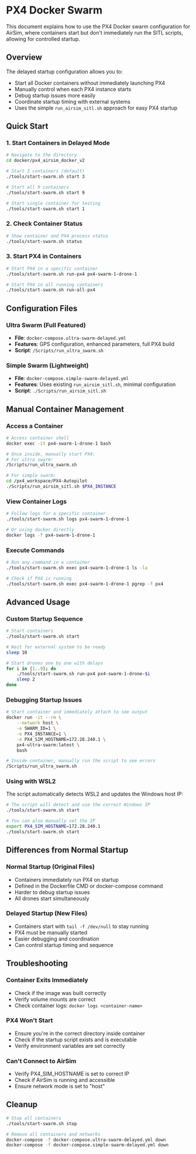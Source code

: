 # PX4 Docker Swarm

This document explains how to use the PX4 Docker swarm configuration for AirSim, where containers start but don't immediately run the SITL scripts, allowing for controlled startup.

## Overview

The delayed startup configuration allows you to:
- Start all Docker containers without immediately launching PX4
- Manually control when each PX4 instance starts
- Debug startup issues more easily
- Coordinate startup timing with external systems
- Uses the simple `run_airsim_sitl.sh` approach for easy PX4 startup

## Quick Start

### 1. Start Containers in Delayed Mode

```bash
# Navigate to the directory
cd docker/px4_airsim_docker_v2

# Start 3 containers (default)
./tools/start-swarm.sh start 3

# Start all 9 containers
./tools/start-swarm.sh start 9

# Start single container for testing
./tools/start-swarm.sh start 1
```

### 2. Check Container Status

```bash
# Show container and PX4 process status
./tools/start-swarm.sh status
```

### 3. Start PX4 in Containers

```bash
# Start PX4 in a specific container
./tools/start-swarm.sh run-px4 px4-swarm-1-drone-1

# Start PX4 in all running containers
./tools/start-swarm.sh run-all-px4
```

## Configuration Files

### Ultra Swarm (Full Featured)
- **File**: `docker-compose.ultra-swarm-delayed.yml`
- **Features**: GPS configuration, enhanced parameters, full PX4 build
- **Script**: `/Scripts/run_ultra_swarm.sh`

### Simple Swarm (Lightweight)
- **File**: `docker-compose.simple-swarm-delayed.yml`
- **Features**: Uses existing `run_airsim_sitl.sh`, minimal configuration
- **Script**: `./Scripts/run_airsim_sitl.sh`

## Manual Container Management

### Access a Container

```bash
# Access container shell
docker exec -it px4-swarm-1-drone-1 bash

# Once inside, manually start PX4:
# For ultra swarm:
/Scripts/run_ultra_swarm.sh

# For simple swarm:
cd /px4_workspace/PX4-Autopilot
./Scripts/run_airsim_sitl.sh $PX4_INSTANCE
```

### View Container Logs

```bash
# Follow logs for a specific container
./tools/start-swarm.sh logs px4-swarm-1-drone-1

# Or using docker directly
docker logs -f px4-swarm-1-drone-1
```

### Execute Commands

```bash
# Run any command in a container
./tools/start-swarm.sh exec px4-swarm-1-drone-1 ls -la

# Check if PX4 is running
./tools/start-swarm.sh exec px4-swarm-1-drone-1 pgrep -f px4
```

## Advanced Usage

### Custom Startup Sequence

```bash
# Start containers
./tools/start-swarm.sh start

# Wait for external system to be ready
sleep 10

# Start drones one by one with delays
for i in {1..9}; do
    ./tools/start-swarm.sh run-px4 px4-swarm-1-drone-$i
    sleep 2
done
```

### Debugging Startup Issues

```bash
# Start container and immediately attach to see output
docker run -it --rm \
    --network host \
    -e SWARM_ID=1 \
    -e PX4_INSTANCE=1 \
    -e PX4_SIM_HOSTNAME=172.28.240.1 \
    px4-ultra-swarm:latest \
    bash

# Inside container, manually run the script to see errors
/Scripts/run_ultra_swarm.sh
```

### Using with WSL2

The script automatically detects WSL2 and updates the Windows host IP:

```bash
# The script will detect and use the correct Windows IP
./tools/start-swarm.sh start

# You can also manually set the IP
export PX4_SIM_HOSTNAME=172.28.240.1
./tools/start-swarm.sh start
```

## Differences from Normal Startup

### Normal Startup (Original Files)
- Containers immediately run PX4 on startup
- Defined in the Dockerfile CMD or docker-compose command
- Harder to debug startup issues
- All drones start simultaneously

### Delayed Startup (New Files)
- Containers start with `tail -f /dev/null` to stay running
- PX4 must be manually started
- Easier debugging and coordination
- Can control startup timing and sequence

## Troubleshooting

### Container Exits Immediately
- Check if the image was built correctly
- Verify volume mounts are correct
- Check container logs: `docker logs <container-name>`

### PX4 Won't Start
- Ensure you're in the correct directory inside container
- Check if the startup script exists and is executable
- Verify environment variables are set correctly

### Can't Connect to AirSim
- Verify PX4_SIM_HOSTNAME is set to correct IP
- Check if AirSim is running and accessible
- Ensure network mode is set to "host"

## Cleanup

```bash
# Stop all containers
./tools/start-swarm.sh stop

# Remove all containers and networks
docker-compose -f docker-compose.ultra-swarm-delayed.yml down
docker-compose -f docker-compose.simple-swarm-delayed.yml down
```